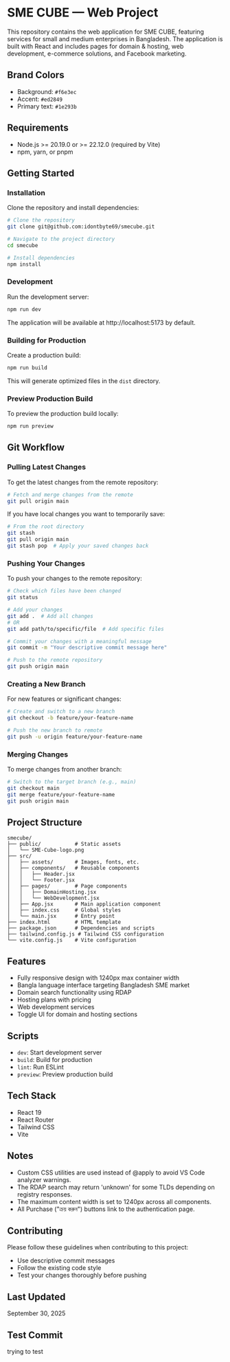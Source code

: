 # SME CUBE — Web Project

This repository contains the web application for SME CUBE, featuring services for small and medium enterprises in Bangladesh. The application is built with React and includes pages for domain & hosting, web development, e-commerce solutions, and Facebook marketing.

## Brand Colors
- Background: `#f6e3ec`
- Accent: `#ed2849`
- Primary text: `#1e293b`

## Requirements
- Node.js >= 20.19.0 or >= 22.12.0 (required by Vite)
- npm, yarn, or pnpm

## Getting Started

### Installation
Clone the repository and install dependencies:

```bash
# Clone the repository
git clone git@github.com:idontbyte69/smecube.git

# Navigate to the project directory
cd smecube

# Install dependencies
npm install
```

### Development
Run the development server:

```bash
npm run dev
```

The application will be available at http://localhost:5173 by default.

### Building for Production
Create a production build:

```bash
npm run build
```

This will generate optimized files in the `dist` directory.

### Preview Production Build
To preview the production build locally:

```bash
npm run preview
```

## Git Workflow

### Pulling Latest Changes
To get the latest changes from the remote repository:

```bash
# Fetch and merge changes from the remote
git pull origin main
```

If you have local changes you want to temporarily save:

```bash
# From the root directory
git stash
git pull origin main
git stash pop  # Apply your saved changes back
```

### Pushing Your Changes
To push your changes to the remote repository:

```bash
# Check which files have been changed
git status

# Add your changes
git add .  # Add all changes
# OR
git add path/to/specific/file  # Add specific files

# Commit your changes with a meaningful message
git commit -m "Your descriptive commit message here"

# Push to the remote repository
git push origin main
```

### Creating a New Branch
For new features or significant changes:

```bash
# Create and switch to a new branch
git checkout -b feature/your-feature-name

# Push the new branch to remote
git push -u origin feature/your-feature-name
```

### Merging Changes
To merge changes from another branch:

```bash
# Switch to the target branch (e.g., main)
git checkout main
git merge feature/your-feature-name
git push origin main
```

## Project Structure
```
smecube/
├── public/           # Static assets
│   └── SME-Cube-logo.png
├── src/
│   ├── assets/       # Images, fonts, etc.
│   ├── components/   # Reusable components
│   │   ├── Header.jsx
│   │   └── Footer.jsx
│   ├── pages/        # Page components
│   │   ├── DomainHosting.jsx
│   │   └── WebDevelopment.jsx
│   ├── App.jsx       # Main application component
│   ├── index.css     # Global styles
│   └── main.jsx      # Entry point
├── index.html        # HTML template
├── package.json      # Dependencies and scripts
├── tailwind.config.js # Tailwind CSS configuration
└── vite.config.js    # Vite configuration
```

## Features
- Fully responsive design with 1240px max container width
- Bangla language interface targeting Bangladesh SME market
- Domain search functionality using RDAP
- Hosting plans with pricing
- Web development services
- Toggle UI for domain and hosting sections

## Scripts
- `dev`: Start development server
- `build`: Build for production
- `lint`: Run ESLint
- `preview`: Preview production build

## Tech Stack
- React 19
- React Router
- Tailwind CSS
- Vite

## Notes
- Custom CSS utilities are used instead of @apply to avoid VS Code analyzer warnings.
- The RDAP search may return 'unknown' for some TLDs depending on registry responses.
- The maximum content width is set to 1240px across all components.
- All Purchase ("ক্রয় করুন") buttons link to the authentication page.

## Contributing
Please follow these guidelines when contributing to this project:
- Use descriptive commit messages
- Follow the existing code style
- Test your changes thoroughly before pushing

## Last Updated
September 30, 2025

## Test Commit
trying to test